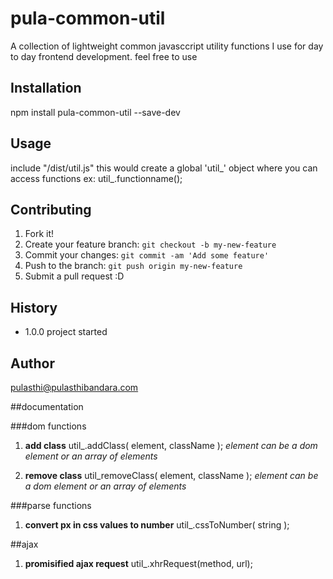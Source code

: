# pula-common-util

A collection of lightweight common javasccript utility functions I use for day to day frontend development. feel free to use

## Installation

npm install pula-common-util --save-dev

## Usage

include "/dist/util.js"
this would create a global 'util_' object where you can access functions
ex: util_.functionname();

## Contributing

1. Fork it!
2. Create your feature branch: `git checkout -b my-new-feature`
3. Commit your changes: `git commit -am 'Add some feature'`
4. Push to the branch: `git push origin my-new-feature`
5. Submit a pull request :D

## History

- 1.0.0
project started

## Author
pulasthi@pulasthibandara.com


##documentation

###dom functions

1. **add class**
	util_.addClass( element, className );
	*element can be a dom element or an array of elements*

2. **remove class**
	util_removeClass( element, className );
	*element can be a dom element or an array of elements*

###parse functions

1. **convert px in css values to number**
	util_.cssToNumber( string );

##ajax

1. **promisified ajax request**
	util_.xhrRequest(method, url);